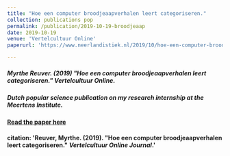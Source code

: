 ```yaml
---
title: "Hoe een computer broodjeaapverhalen leert categoriseren."
collection: publications pop
permalink: /publication/2019-10-19-broodjeaap
date: 2019-10-19
venue: 'Vertelcultuur Online'
paperurl: 'https://www.neerlandistiek.nl/2019/10/hoe-een-computer-broodjeaapverhalen-leert-categoriseren/'

---
```

##### <b>Myrthe Reuver</b>. (2019) "Hoe een computer broodjeaapverhalen leert categoriseren." Vertelcultuur Online.

##### Dutch popular science publication on my research internship at the Meertens Institute.

#### [Read the paper here](https://www.neerlandistiek.nl/2019/10/hoe-een-computer-broodjeaapverhalen-leert-categoriseren/)

#### citation: 'Reuver, Myrthe. (2019). &quot;Hoe een computer broodjeaapverhalen leert categoriseren.&quot; <i>Vertelcultuur Online Journal</i>.'
